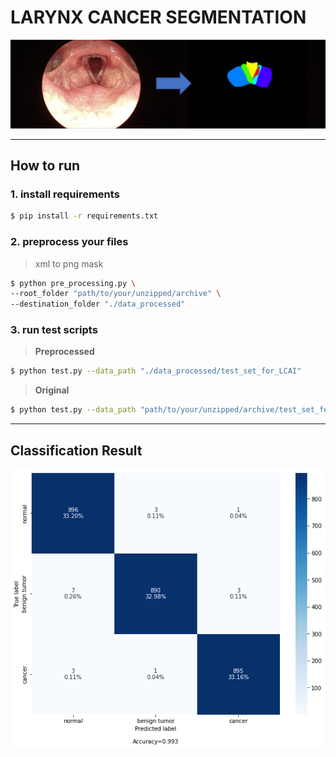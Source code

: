 # LARYNX CANCER SEGMENTATION

![image](./assets/Task.png)

---

## How to run

### 1. install requirements

```bash
$ pip install -r requirements.txt
```

### 2. preprocess your files

> xml to png mask

```bash
$ python pre_processing.py \                                 
--root_folder "path/to/your/unzipped/archive" \
--destination_folder "./data_processed"
```

### 3. run test scripts

> **Preprocessed**

```bash
$ python test.py --data_path "./data_processed/test_set_for_LCAI"
```

> **Original**

```bash
$ python test.py --data_path "path/to/your/unzipped/archive/test_set_for_LCAI"
```

---

## Classification Result

![confusion matrix](./assets/Confusion%20Matrix.png)

